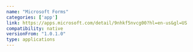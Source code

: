 ```yaml
---
name: "Microsoft Forms"
categories: ['app']
link: https://apps.microsoft.com/detail/9nhkf5nvcg00?hl=en-us&gl=US
compatibility: native
versionFrom: "1.0.1.0"
type: applications
---
```


